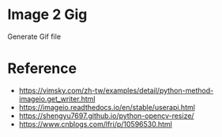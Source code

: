 # Image 2 Gig
Generate Gif file

# Reference
* https://vimsky.com/zh-tw/examples/detail/python-method-imageio.get_writer.html
* https://imageio.readthedocs.io/en/stable/userapi.html
* https://shengyu7697.github.io/python-opencv-resize/
* https://www.cnblogs.com/lfri/p/10596530.html